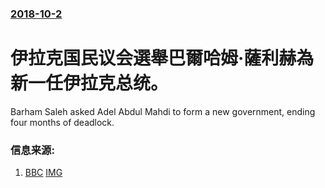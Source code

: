 ### [2018-10-2](/news/2018/10/2/index.md)

##### 
# 伊拉克国民议会選舉巴爾哈姆·薩利赫為新一任伊拉克总统。 

Barham Saleh asked Adel Abdul Mahdi to form a new government, ending four months of deadlock.


### 信息来源:

1. [BBC](https://www.bbc.com/news/world-middle-east-45722528) [IMG](https://ichef.bbci.co.uk/news/1024/branded_news/149E/production/_103687250_mediaitem103687248.jpg)

